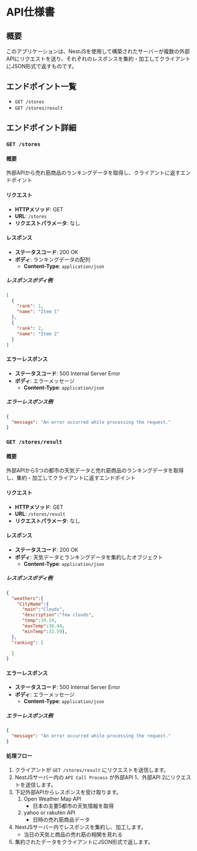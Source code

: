 # API仕様書

## 概要
このアプリケーションは、NestJSを使用して構築されたサーバーが複数の外部APIにリクエストを送り、それぞれのレスポンスを集約・加工してクライアントにJSON形式で返すものです。

## エンドポイント一覧
- `GET /stores`
- `GET /stores/result`

## エンドポイント詳細

### `GET /stores`

#### 概要
外部APIから売れ筋商品のランキングデータを取得し、クライアントに返すエンドポイント

#### リクエスト

- **HTTPメソッド**: GET
- **URL**: `/stores`
- **リクエストパラメータ**: なし

#### レスポンス

- **ステータスコード**: 200 OK
- **ボディ**: ランキングデータの配列
  - **Content-Type**: `application/json`

##### レスポンスボディ例

```json
[
  {
    "rank": 1,
    "name": "Item 1"
  },
  {
    "rank": 2,
    "name": "Item 2"
  }
]
```

#### エラーレスポンス

- **ステータスコード**: 500 Internal Server Error
- **ボディ**: エラーメッセージ
  - **Content-Type**: `application/json`

##### エラーレスポンス例

```json
{
  "message": "An error occurred while processing the request."
}
```

### `GET /stores/result`

#### 概要
外部APIから5つの都市の天気データと売れ筋商品のランキングデータを取得し、集約・加工してクライアントに返すエンドポイント

#### リクエスト

- **HTTPメソッド**: GET
- **URL**: `/stores/result`
- **リクエストパラメータ**: なし

#### レスポンス

- **ステータスコード**: 200 OK
- **ボディ**: 天気データとランキングデータを集約したオブジェクト
  - **Content-Type**: `application/json`

##### レスポンスボディ例

```json
{
  "weathers":{
    "CityName":{
      "main":"Clouds",
      "description":"few clouds",
      "temp":34.19,
      "maxTemp":36.44,
      "minTemp":32.59},
  },
  "ranking": [

  ]
}
```

#### エラーレスポンス

- **ステータスコード**: 500 Internal Server Error
- **ボディ**: エラーメッセージ
  - **Content-Type**: `application/json`

##### エラーレスポンス例

```json
{
  "message": "An error occurred while processing the request."
}
```

#### 処理フロー

1. クライアントが `GET /stores/result` にリクエストを送信します。
2. NestJSサーバー内の `API Call Process` が外部API 1、外部API 2にリクエストを送信します。
3. 下記外部APIからレスポンスを受け取ります。
    1. Open Weather Map API
        - 日本の主要5都市の天気情報を取得
    2. yahoo or rakuten API
        - 日時の売れ筋商品データ
4. NestJSサーバー内でレスポンスを集約し、加工します。
    - 当日の天気と商品の売れ筋の相関を見れる 
5. 集約されたデータをクライアントにJSON形式で返します。
